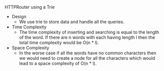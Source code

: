 HTTPRouter using a Trie

- Design
    - We use trie to store data and handle all the queries.
- Time Complexity
    - The time complexity of inserting and searching is equal to the length of
      the word. If there are n words with each having length l then the total
      time complexity would be O(n * l).
- Space Complexity
    - In the worse case if all the words have no common characters then we would
      need to create a node for all the characters which would lead to a space
      complexity of O(n * l).